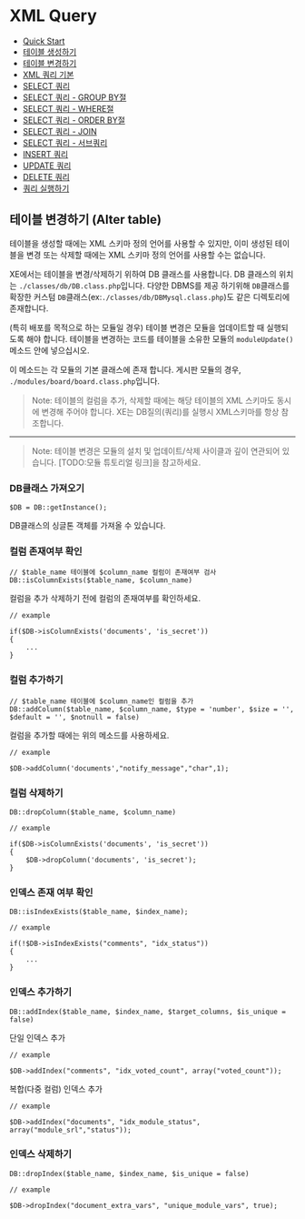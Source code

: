 # XML Query

<!-- index start -->

- [Quick Start](/)
- [테이블 생성하기](01_create_schema/)
- [테이블 변경하기](02_alter_schema/)
- [XML 쿼리 기본](03_xml_query/)
- [SELECT 쿼리](04_select_query_basic/)
- [SELECT 쿼리 - GROUP BY절](05_select_query_with_groupby/)
- [SELECT 쿼리 - WHERE절](06_select_query_with_where/)
- [SELECT 쿼리 - ORDER BY절](07_select_query_with_navigation/)
- [SELECT 쿼리 - JOIN](08_select_query_with_join/)
- [SELECT 쿼리 - 서브쿼리](09_select_query_with_subquery/)
- [INSERT 쿼리](10_insert_query/)
- [UPDATE 쿼리](11_update_query/)
- [DELETE 쿼리](12_delete_query/)
- [쿼리 실행하기](13_execute_query/)

<!-- index end -->

## 테이블 변경하기 (Alter table)

테이블을 생성할 때에는 XML  스키마 정의 언어를 사용할 수 있지만, 이미 생성된 테이블을 변경 또는 삭제할 때에는  XML 스키마 정의 언어를 사용할 수는 없습니다.

XE에서는 테이블을 변경/삭제하기 위하여 DB 클래스를 사용합니다. DB 클래스의 위치는 `./classes/db/DB.class.php`입니다. 다양한 DBMS를 제공 하기위해 `DB`클래스를 확장한 커스텀 `DB`클래스(ex:`./classes/db/DBMysql.class.php`)도 같은 디렉토리에 존재합니다.

(특히 배포를 목적으로 하는 모듈일 경우) 테이블 변경은 모듈을 업데이트할 때 실행되도록 해야 합니다. 
테이블을 변경하는 코드를 테이블을 소유한 모듈의 `moduleUpdate()` 메소드 안에 넣으십시오. 

이 메소드는 각 모듈의 기본 클래스에 존재 합니다. 게시판 모듈의 경우, `./modules/board/board.class.php`입니다.


> Note: 테이블의 컬럼을 추가, 삭제할 때에는 해당 테이블의 XML 스키마도 동시에 변경해 주어야 합니다. XE는 DB질의(쿼리)를 실행시 XML스키마를 항상 참조합니다.

---

> Note: 테이블 변경은 모듈의 설치 및 업데이트/삭제 사이클과 깊이 연관되어 있습니다. [TODO:모듈 튜토리얼 링크]을 참고하세요.


### DB클래스 가져오기

```
$DB = DB::getInstance();
```
DB클래스의 싱글톤 객체를 가져올 수 있습니다.


### 컬럼 존재여부 확인

```
// $table_name 테이블에 $column_name 컬럼이 존재여부 검사
DB::isColumnExists($table_name, $column_name)
```
컬럼을 추가 삭제하기 전에 컬럼의 존재여부를 확인하세요.

```
// example

if($DB->isColumnExists('documents', 'is_secret'))
{
	...
}
```

### 컬럼 추가하기

```
// $table_name 테이블에 $column_name인 컬럼을 추가
DB::addColumn($table_name, $column_name, $type = 'number', $size = '', $default = '', $notnull = false)
```

컬럼을 추가할 때에는 위의 메소드를 사용하세요.


```
// example

$DB->addColumn('documents',"notify_message","char",1);
```

### 컬럼 삭제하기

```
DB::dropColumn($table_name, $column_name)
```


```
// example

if($DB->isColumnExists('documents', 'is_secret'))
{
	$DB->dropColumn('documents', 'is_secret');
}
```			

### 인덱스 존재 여부 확인

```
DB::isIndexExists($table_name, $index_name);
```


```
// example

if(!$DB->isIndexExists("comments", "idx_status"))
{
	...
}
```


### 인덱스 추가하기

```
DB::addIndex($table_name, $index_name, $target_columns, $is_unique = false)
```

단일 인덱스 추가

```
// example

$DB->addIndex("comments", "idx_voted_count", array("voted_count"));
```

복합(다중 컬럼) 인덱스 추가

```
// example

$DB->addIndex("documents", "idx_module_status", array("module_srl","status"));
```

### 인덱스 삭제하기

```
DB::dropIndex($table_name, $index_name, $is_unique = false)
```

```
// example

$DB->dropIndex("document_extra_vars", "unique_module_vars", true);
```











